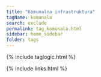 ```yaml
---
title: "Komunalna infrastruktura"
tagName: komunala
search: exclude
permalink: tag_komunala.html
sidebar: home_sidebar
folder: tags
---
```

{% include taglogic.html %}

{% include links.html %}
